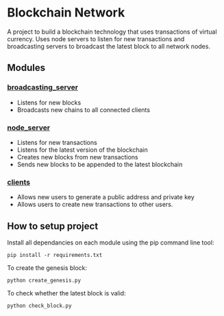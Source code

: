 # Blockchain Network

A project to build a blockchain technology that uses transactions of virtual currency. Uses node servers to listen for new transactions and broadcasting servers to broadcast the latest block to all network nodes.

## Modules

### [broadcasting_server](/broadcasting_server)
- Listens for new blocks
- Broadcasts new chains to all connected clients

### [node_server](/node_server)
- Listens for new transactions 
- Listens for the latest version of the blockchain
- Creates new blocks from new transactions
- Sends new blocks to be appended to the latest blockchain

### [clients](/clients)
- Allows new users to generate a public address and private key
- Allows users to create new transactions to other users.

## How to setup project

Install all dependancies on each module using the pip command line tool: 

`pip install -r requirements.txt`

To create the genesis block: 

`python create_genesis.py`

To check whether the latest block is valid: 

`python check_block.py`
